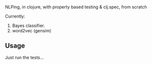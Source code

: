 NLPing, in clojure, with property based testing & clj.spec, from scratch

Currently:
1. Bayes classifier.
2. word2vec (gensim)

## Usage

Just run the tests...

